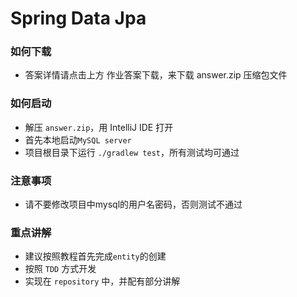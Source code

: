 # Spring Data Jpa

### 如何下载
- 答案详情请点击上方 作业答案下载，来下载 answer.zip 压缩包文件

### 如何启动
- 解压 `answer.zip`，用 IntelliJ IDE 打开
- 首先本地启动`MySQL server`
- 项目根目录下运行 `./gradlew test`，所有测试均可通过

### 注意事项

- 请不要修改项目中mysql的用户名密码，否则测试不通过 

### 重点讲解
- 建议按照教程首先完成`entity`的创建
- 按照 `TDD` 方式开发
- 实现在 `repository` 中，并配有部分讲解 